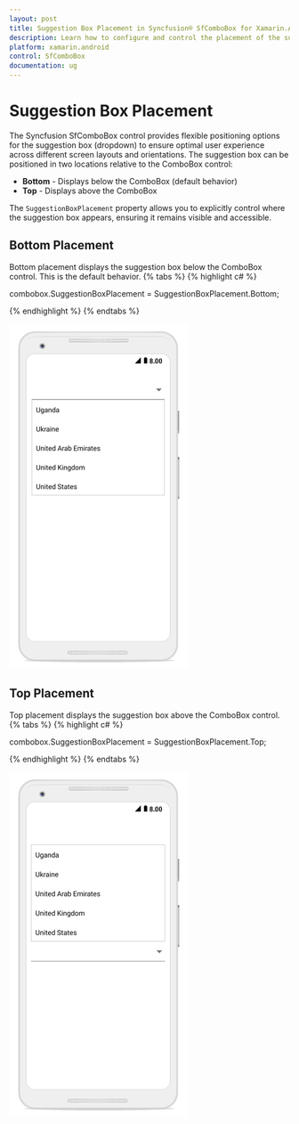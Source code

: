 ```yaml
---
layout: post
title: Suggestion Box Placement in Syncfusion® SfComboBox for Xamarin.Android
description: Learn how to configure and control the placement of the suggestion box in the Syncfusion SfComboBox control for optimal user experience
platform: xamarin.android
control: SfComboBox
documentation: ug
---
```


# Suggestion Box Placement

The Syncfusion SfComboBox control provides flexible positioning options for the suggestion box (dropdown) to ensure optimal user experience across different screen layouts and orientations. The suggestion box can be positioned in two locations relative to the ComboBox control:

* **Bottom** - Displays below the ComboBox (default behavior)
* **Top** - Displays above the ComboBox

The `SuggestionBoxPlacement` property allows you to explicitly control where the suggestion box appears, ensuring it remains visible and accessible.

## Bottom Placement

Bottom placement displays the suggestion box below the ComboBox control. This is the default behavior.
{% tabs %}
{% highlight c# %}

combobox.SuggestionBoxPlacement = SuggestionBoxPlacement.Bottom; 
 
{% endhighlight %}
{% endtabs %}

![Suggestion box positioned at bottom](images/bottom.png)

## Top Placement

Top placement displays the suggestion box above the ComboBox control.
{% tabs %}
{% highlight c# %}

combobox.SuggestionBoxPlacement = SuggestionBoxPlacement.Top; 
 
{% endhighlight %}
{% endtabs %}

![Suggestion box positioned at top](images/top.png)
